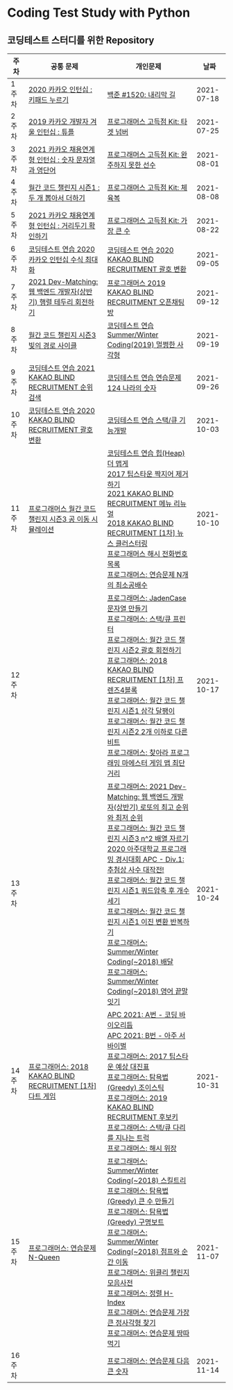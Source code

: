# Coding Test Study with Python

## 코딩테스트 스터디를 위한 Repository

주차 | 공통 문제 | 개인문제 | 날짜
------------ | ------------- | ------------- | -------------
1주차 | [2020 카카오 인턴십 : 키패드 누르기](https://github.com/gkcksrbs/CodingTestStudy/blob/master/Week1/%EA%B3%B5%ED%86%B5%EB%AC%B8%EC%A0%9C1.py) | [백준 #1520: 내리막 길](https://github.com/gkcksrbs/CodingTestStudy/blob/master/Week1/%EA%B0%9C%EC%9D%B8%EB%AC%B8%EC%A0%9C1.py) | 2021-07-18
2주차 | [2019 카카오 개발자 겨울 인턴십 : 튜플](https://github.com/gkcksrbs/CodingTestStudy/blob/master/Week2/%EA%B3%B5%ED%86%B5%EB%AC%B8%EC%A0%9C.py) | [프로그래머스 고득점 Kit: 타겟 넘버](https://github.com/gkcksrbs/CodingTestStudy/blob/master/Week2/%EA%B0%9C%EC%9D%B8%EB%AC%B8%EC%A0%9C.py) | 2021-07-25
3주차 | [2021 카카오 채용연계형 인턴십 : 숫자 문자열과 영단어](https://github.com/gkcksrbs/CodingTestStudy/blob/master/Week3/%EA%B3%B5%ED%86%B5%EB%AC%B8%EC%A0%9C.py) | [프로그래머스 고득점 Kit: 완주하지 못한 선수](https://github.com/gkcksrbs/CodingTestStudy/blob/master/Week3/%EA%B0%9C%EC%9D%B8%EB%AC%B8%EC%A0%9C.py) | 2021-08-01
4주차 | [월간 코드 챌린지 시즌1 : 두 개 뽑아서 더하기](https://github.com/gkcksrbs/CodingTestStudy/blob/master/Week4/%EA%B3%B5%ED%86%B5%EB%AC%B8%EC%A0%9C.py) | [프로그래머스 고득점 Kit: 체육복](https://github.com/gkcksrbs/CodingTestStudy/blob/master/Week4/%EA%B0%9C%EC%9D%B8%EB%AC%B8%EC%A0%9C.py) | 2021-08-08
5주차 | [2021 카카오 채용연계형 인턴십 : 거리두기 확인하기](https://github.com/gkcksrbs/CodingTestStudy/blob/master/Week5/%EA%B3%B5%ED%86%B5%EB%AC%B8%EC%A0%9C.py) | [프로그래머스 고득점 Kit: 가장 큰 수](https://github.com/gkcksrbs/CodingTestStudy/blob/master/Week5/%EA%B0%9C%EC%9D%B8%EB%AC%B8%EC%A0%9C.py) | 2021-08-22
6주차 | [코딩테스트 연습 2020 카카오 인턴십 수식 최대화](https://github.com/gkcksrbs/CodingTestStudy/blob/master/Week6/%EA%B3%B5%ED%86%B5%EB%AC%B8%EC%A0%9C.py) | [코딩테스트 연습 2020 KAKAO BLIND RECRUITMENT 괄호 변환](https://github.com/gkcksrbs/CodingTestStudy/blob/master/Week6/%EA%B0%9C%EC%9D%B8%EB%AC%B8%EC%A0%9C.py) | 2021-09-05
7주차 | [2021 Dev-Matching: 웹 백엔드 개발자(상반기) 행렬 테두리 회전하기](https://github.com/gkcksrbs/CodingTestStudy/blob/master/Week7/%ED%96%89%EB%A0%AC%20%ED%85%8C%EB%91%90%EB%A6%AC%20%ED%9A%8C%EC%A0%84%ED%95%98%EA%B8%B0.py) | [프로그래머스 2019 KAKAO BLIND RECRUITMENT 오픈채팅방](https://github.com/gkcksrbs/CodingTestStudy/blob/master/Week7/%EC%98%A4%ED%94%88%EC%B1%84%ED%8C%85%EB%B0%A9.py) | 2021-09-12
8주차 | [월간 코드 챌린지 시즌3 빛의 경로 사이클](https://github.com/gkcksrbs/CodingTestStudy/blob/master/Week8/%EB%B9%9B%EC%9D%98%20%EA%B2%BD%EB%A1%9C%20%EC%82%AC%EC%9D%B4%ED%81%B42.py) | [코딩테스트 연습 Summer/Winter Coding(2019) 멀쩡한 사각형](https://github.com/gkcksrbs/CodingTestStudy/blob/master/Week8/%EB%A9%80%EC%A9%A1%ED%95%9C%20%EC%82%AC%EA%B0%81%ED%98%95.py) | 2021-09-19
9주차 | [코딩테스트 연습 2021 KAKAO BLIND RECRUITMENT 순위 검색](https://github.com/gkcksrbs/CodingTestStudy/blob/master/Week9/%EC%88%9C%EC%9C%84%EA%B2%80%EC%83%89.py) | [코딩테스트 연습 연습문제 124 나라의 숫자](https://github.com/gkcksrbs/CodingTestStudy/blob/master/Week9/124%20%EB%82%98%EB%9D%BC%EC%9D%98%20%EC%88%AB%EC%9E%90.py) | 2021-09-26
10주차 | [코딩테스트 연습 2020 KAKAO BLIND RECRUITMENT 괄호 변환](https://github.com/gkcksrbs/CodingTestStudy/blob/master/Week10/%EA%B4%84%ED%98%B8%EB%B3%80%ED%99%98.py) | [코딩테스트 연습 스택/큐 기능개발](https://github.com/gkcksrbs/CodingTestStudy/blob/master/Week10/%EA%B8%B0%EB%8A%A5%20%EA%B0%9C%EB%B0%9C.py) | 2021-10-03
11주차 | [프로그래머스 월간 코드 챌린지 시즌3 공 이동 시뮬레이션](https://github.com/gkcksrbs/CodingTestStudy/blob/master/Week11/%EA%B3%B5%20%EC%9D%B4%EB%8F%99%20%EC%8B%9C%EB%AE%AC%EB%A0%88%EC%9D%B4%EC%85%98.py) | [코딩테스트 연습 힙(Heap) 더 맵게](https://github.com/gkcksrbs/CodingTestStudy/blob/master/Week11/%EB%8D%94%20%EB%A7%B5%EA%B2%8C.py) </br> [2017 팁스타운 짝지어 제거하기](https://github.com/gkcksrbs/CodingTestStudy/blob/master/Week11/%EC%A7%9D%EC%A7%80%EC%96%B4%20%EC%A0%9C%EA%B1%B0%ED%95%98%EA%B8%B0.py) </br> [2021 KAKAO BLIND RECRUITMENT 메뉴 리뉴얼](https://github.com/gkcksrbs/CodingTestStudy/blob/master/Week11/%EB%A9%94%EB%89%B4%20%EB%A6%AC%EB%89%B4%EC%96%BC.py) </br> [2018 KAKAO BLIND RECRUITMENT [1차] 뉴스 클러스터링](https://github.com/gkcksrbs/CodingTestStudy/blob/master/Week11/%5B1%EC%B0%A8%5D%20%EB%89%B4%EC%8A%A4%20%ED%81%B4%EB%9F%AC%EC%8A%A4%ED%84%B0%EB%A7%81.py) </br> [프로그래머스 해시 전화번호 목록](https://github.com/gkcksrbs/CodingTestStudy/blob/master/Week11/%EC%A0%84%ED%99%94%EB%B2%88%ED%98%B8%20%EB%AA%A9%EB%A1%9D.py) </br> [프로그래머스: 연습문제 N개의 최소공배수](https://github.com/gkcksrbs/CodingTestStudy/blob/master/Week11/N%EA%B0%9C%EC%9D%98%20%EC%B5%9C%EC%86%8C%EA%B3%B5%EB%B0%B0%EC%88%98.py)| 2021-10-10
12주차 | []() | [프로그래머스: JadenCase 문자열 만들기](https://github.com/gkcksrbs/CodingTestStudy/blob/master/Week12/JadenCase%20%EB%AC%B8%EC%9E%90%EC%97%B4%20%EB%A7%8C%EB%93%A4%EA%B8%B0.py) </br> [프로그래머스: 스택/큐 프린터](https://github.com/gkcksrbs/CodingTestStudy/blob/master/Week12/%ED%94%84%EB%A6%B0%ED%84%B0.py) </br> [프로그래머스: 월간 코드 챌린지 시즌2 괄호 회전하기](https://github.com/gkcksrbs/CodingTestStudy/blob/master/Week12/%EA%B4%84%ED%98%B8%20%ED%9A%8C%EC%A0%84%ED%95%98%EA%B8%B0.py) </br> [프로그래머스: 2018 KAKAO BLIND RECRUITMENT [1차] 프렌즈4블록](https://github.com/gkcksrbs/CodingTestStudy/blob/master/Week12/%5B1%EC%B0%A8%5D%20%ED%94%84%EB%A0%8C%EC%A6%884%EB%B8%94%EB%A1%9D.py) </br> [프로그래머스: 월간 코드 챌린지 시즌1 삼각 달팽이](https://github.com/gkcksrbs/CodingTestStudy/blob/master/Week12/%EC%82%BC%EA%B0%81%20%EB%8B%AC%ED%8C%BD%EC%9D%B4.py) </br> [프로그래머스: 월간 코드 챌린지 시즌2 2개 이하로 다른 비트](https://github.com/gkcksrbs/CodingTestStudy/blob/master/Week12/2%EA%B0%9C%20%EC%9D%B4%ED%95%98%EB%A1%9C%20%EB%8B%A4%EB%A5%B8%20%EB%B9%84%ED%8A%B8.py) </br> [프로그래머스: 찾아라 프로그래밍 마에스터 게임 맵 최단거리](https://github.com/gkcksrbs/CodingTestStudy/blob/master/Week12/%EA%B2%8C%EC%9E%84%20%EB%A7%B5%20%EC%B5%9C%EB%8B%A8%EA%B1%B0%EB%A6%AC.py)| 2021-10-17
13주차 | []() | [프로그래머스: 2021 Dev-Matching: 웹 백엔드 개발자(상반기) 로또의 최고 순위와 최저 순위](https://github.com/gkcksrbs/CodingTestStudy/blob/master/Week%2013/%EB%A1%9C%EB%98%90%EC%9D%98%20%EC%B5%9C%EA%B3%A0%20%EC%88%9C%EC%9C%84%EC%99%80%20%EC%B5%9C%EC%A0%80%20%EC%88%9C%EC%9C%84.py) </br> [프로그래머스: 월간 코드 챌린지 시즌3 n^2 배열 자르기](https://github.com/gkcksrbs/CodingTestStudy/blob/master/Week%2013/n%5E2%20%EB%B0%B0%EC%97%B4%20%EC%9E%90%EB%A5%B4%EA%B8%B0.py) </br> [2020 아주대학교 프로그래밍 경시대회 APC - Div.1: 추첨상 사수 대작전!](https://github.com/gkcksrbs/CodingTestStudy/blob/master/Week%2013/%EC%B6%94%EC%B2%A8%EC%83%81%20%EC%82%AC%EC%88%98%20%EB%8C%80%EC%9E%91%EC%A0%84!.py) </br> [프로그래머스: 월간 코드 챌린지 시즌1 쿼드압축 후 개수 세기](https://github.com/gkcksrbs/CodingTestStudy/blob/master/Week%2013/%EC%BF%BC%EB%93%9C%EC%95%95%EC%B6%95%20%ED%9B%84%20%EA%B0%9C%EC%88%98%20%EC%84%B8%EA%B8%B0.py) </br> [프로그래머스: 월간 코드 챌린지 시즌1 이진 변환 반복하기](https://github.com/gkcksrbs/CodingTestStudy/blob/master/Week%2013/%EC%9D%B4%EC%A7%84%20%EB%B3%80%ED%99%98%20%EB%B0%98%EB%B3%B5%ED%95%98%EA%B8%B0.py) </br> [프로그래머스: Summer/Winter Coding(~2018) 배달](https://github.com/gkcksrbs/CodingTestStudy/blob/master/Week%2013/%EB%B0%B0%EB%8B%AC.py) </br> [프로그래머스: Summer/Winter Coding(~2018) 영어 끝말잇기](https://github.com/gkcksrbs/CodingTestStudy/blob/master/Week%2013/%EC%98%81%EC%96%B4%20%EB%81%9D%EB%A7%90%EC%9E%87%EA%B8%B0.py)| 2021-10-24
14주차 | [프로그래머스: 2018 KAKAO BLIND RECRUITMENT [1차] 다트 게임](https://github.com/gkcksrbs/CodingTestStudy/blob/master/Week%2014/%5B1%EC%B0%A8%5D%20%EB%8B%A4%ED%8A%B8%20%EA%B2%8C%EC%9E%84.py) | [APC 2021: A번 - 코딩 바이오리듬](https://github.com/gkcksrbs/CodingTestStudy/blob/master/Week%2014/A%EB%B2%88%20-%20%EC%BD%94%EB%94%A9%20%EB%B0%94%EC%9D%B4%EC%98%A4%EB%A6%AC%EB%93%AC.py) </br> [APC 2021: B번 - 아주 서바이벌](https://github.com/gkcksrbs/CodingTestStudy/blob/master/Week%2014/B%EB%B2%88%20-%20%EC%95%84%EC%A3%BC%20%EC%84%9C%EB%B0%94%EC%9D%B4%EB%B2%8C.py) </br> [프로그래머스: 2017 팁스타운 예상 대진표](https://github.com/gkcksrbs/CodingTestStudy/blob/master/Week%2014/%EC%98%88%EC%83%81%20%EB%8C%80%EC%A7%84%ED%91%9C.py) </br> [프로그래머스: 탐욕법(Greedy) 조이스틱](https://github.com/gkcksrbs/CodingTestStudy/blob/master/Week%2014/%EC%A1%B0%EC%9D%B4%EC%8A%A4%ED%8B%B1.py) </br> [프로그래머스: 2019 KAKAO BLIND RECRUITMENT 후보키](https://github.com/gkcksrbs/CodingTestStudy/blob/master/Week%2014/%ED%9B%84%EB%B3%B4%ED%82%A4.py) </br> [프로그래머스: 스택/큐 다리를 지나는 트럭](https://github.com/gkcksrbs/CodingTestStudy/blob/master/Week%2014/%EB%8B%A4%EB%A6%AC%EB%A5%BC%20%EC%A7%80%EB%82%98%EB%8A%94%20%ED%8A%B8%EB%9F%AD.py) </br> [프로그래머스: 해시 위장](https://github.com/gkcksrbs/CodingTestStudy/blob/master/Week%2014/%EC%9C%84%EC%9E%A5.py)| 2021-10-31
15주차 | [프로그래머스: 연습문제 N-Queen](https://github.com/gkcksrbs/CodingTestStudy/blob/master/Week15/N-Queen.py) | [프로그래머스: Summer/Winter Coding(~2018) 스킬트리](https://github.com/gkcksrbs/CodingTestStudy/blob/master/Week15/%EC%8A%A4%ED%82%AC%ED%8A%B8%EB%A6%AC.py) </br> [프로그래머스: 탐욕법(Greedy) 큰 수 만들기](https://github.com/gkcksrbs/CodingTestStudy/blob/master/Week15/%ED%81%B0%20%EC%88%98%20%EB%A7%8C%EB%93%A4%EA%B8%B0.py) </br> [프로그래머스: 탐욕법(Greedy) 구명보트](https://github.com/gkcksrbs/CodingTestStudy/blob/master/Week15/%EA%B5%AC%EB%AA%85%EB%B3%B4%ED%8A%B8.py) </br> [프로그래머스: Summer/Winter Coding(~2018) 점프와 순간 이동](https://github.com/gkcksrbs/CodingTestStudy/blob/master/Week15/%EC%A0%90%ED%94%84%EC%99%80%20%EC%88%9C%EA%B0%84%20%EC%9D%B4%EB%8F%99.py) </br> [프로그래머스: 위클리 챌린지 모음사전](https://github.com/gkcksrbs/CodingTestStudy/blob/master/Week15/%EB%AA%A8%EC%9D%8C%EC%82%AC%EC%A0%84.py) </br> [프로그래머스: 정렬 H-Index](https://github.com/gkcksrbs/CodingTestStudy/blob/master/Week15/H-Index.py) </br> [프로그래머스: 연습문제 가장 큰 정사각형 찾기](https://github.com/gkcksrbs/CodingTestStudy/blob/master/Week15/%EA%B0%80%EC%9E%A5%20%ED%81%B0%20%EC%A0%95%EC%82%AC%EA%B0%81%ED%98%95%20%EC%B0%BE%EA%B8%B0.py) </br> [프로그래머스: 연습문제 땅따먹기](https://github.com/gkcksrbs/CodingTestStudy/blob/master/Week15/%EB%95%85%EB%94%B0%EB%A8%B9%EA%B8%B0.py)| 2021-11-07
16주차 | []() | [프로그래머스: 연습문제 다음 큰 숫자](https://github.com/gkcksrbs/CodingTestStudy/blob/master/Week16/%EB%8B%A4%EC%9D%8C%20%ED%81%B0%20%EC%88%AB%EC%9E%90.py) | 2021-11-14
